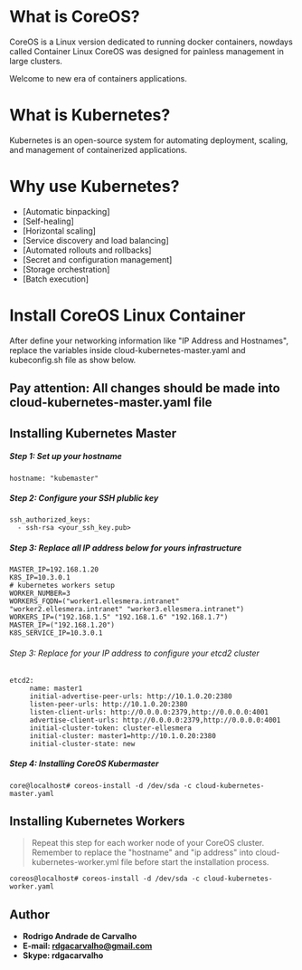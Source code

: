 # What is CoreOS?

CoreOS is a Linux version dedicated to running docker containers, nowdays called Container Linux CoreOS was designed for painless management in large clusters.

Welcome to new era of containers applications.

# What is Kubernetes?

Kubernetes is an open-source system for automating deployment, scaling, and management of containerized applications.

# Why use Kubernetes?

* [Automatic binpacking]          
* [Self-healing]
* [Horizontal scaling]
* [Service discovery and load balancing]
* [Automated rollouts and rollbacks]
* [Secret and configuration management]
* [Storage orchestration]
* [Batch execution]

# Install CoreOS Linux Container

After define your networking information like "IP Address and Hostnames", replace the variables inside cloud-kubernetes-master.yaml and kubeconfig.sh file as show below.

## Pay attention: All changes should be made into cloud-kubernetes-master.yaml file

## Installing Kubernetes Master

##### Step 1: Set up your hostname

```
hostname: "kubemaster"
```

##### Step 2: Configure your SSH plublic key
```
ssh_authorized_keys:
  - ssh-rsa <your_ssh_key.pub>
```

##### Step 3: Replace all IP address below for yours infrastructure

```  
MASTER_IP=192.168.1.20
K8S_IP=10.3.0.1
# kubernetes workers setup
WORKER_NUMBER=3
WORKERS_FQDN=("worker1.ellesmera.intranet" "worker2.ellesmera.intranet" "worker3.ellesmera.intranet")
WORKERS_IP=("192.168.1.5" "192.168.1.6" "192.168.1.7")
MASTER_IP=("192.168.1.20")
K8S_SERVICE_IP=10.3.0.1
```

###### Step 3: Replace for your IP address to configure your etcd2 cluster

```
etcd2:
     name: master1
     initial-advertise-peer-urls: http://10.1.0.20:2380
     listen-peer-urls: http://10.1.0.20:2380
     listen-client-urls: http://0.0.0.0:2379,http://0.0.0.0:4001
     advertise-client-urls: http://0.0.0.0:2379,http://0.0.0.0:4001
     initial-cluster-token: cluster-ellesmera
     initial-cluster: master1=http://10.1.0.20:2380
     initial-cluster-state: new
```

##### Step 4: Installing CoreOS Kubermaster

```
core@localhost# coreos-install -d /dev/sda -c cloud-kubernetes-master.yaml
```

## Installing Kubernetes Workers

> Repeat this step for each worker node of your CoreOS cluster. Remember to replace the "hostname" and "ip address" into cloud-kubernetes-worker.yml file before start the installation process.

```
coreos@localhost# coreos-install -d /dev/sda -c cloud-kubernetes-worker.yaml
```

## Author

* **Rodrigo Andrade de Carvalho**
* **E-mail: rdgacarvalho@gmail.com**
* **Skype: rdgacarvalho**
